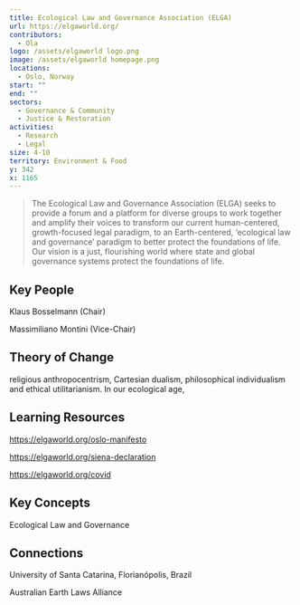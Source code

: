 ```yaml
---
title: Ecological Law and Governance Association (ELGA)
url: https://elgaworld.org/
contributors:
  - Ola
logo: /assets/elgaworld logo.png
image: /assets/elgaworld homepage.png
locations:
  - Oslo, Norway
start: ""
end: ""
sectors:
  - Governance & Community
  - Justice & Restoration
activities:
  - Research
  - Legal
size: 4-10
territory: Environment & Food
y: 342
x: 1165
---
```

> The Ecological Law and Governance Association (ELGA) seeks to provide a forum and a platform for diverse groups to work together and amplify their voices to transform our current human-centered, growth-focused legal paradigm, to an Earth-centered, ‘ecological law and governance’ paradigm to better protect the foundations of life. Our vision is a just, flourishing world where state and global governance systems protect the foundations of life.

## Key People

Klaus Bosselmann (Chair)

Massimiliano Montini (Vice-Chair)

## Theory of Change

religious anthropocentrism, Cartesian dualism, philosophical individualism and ethical utilitarianism. In our ecological age,

## Learning Resources

https://elgaworld.org/oslo-manifesto

https://elgaworld.org/siena-declaration

https://elgaworld.org/covid

## Key Concepts

Ecological Law and Governance

## Connections

University of Santa Catarina, Florianópolis, Brazil

Australian Earth Laws Alliance
